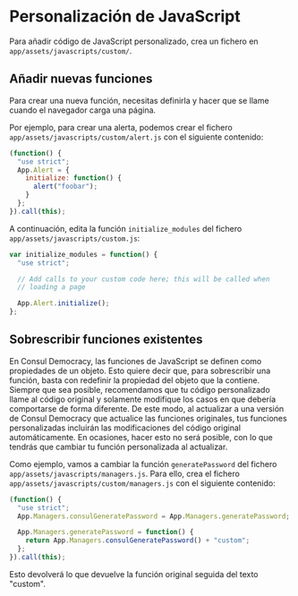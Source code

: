 # Personalización de JavaScript

Para añadir código de JavaScript personalizado, crea un fichero en `app/assets/javascripts/custom/`.

## Añadir nuevas funciones

Para crear una nueva función, necesitas definirla y hacer que se llame cuando el navegador carga una página.

Por ejemplo, para crear una alerta, podemos crear el fichero `app/assets/javascripts/custom/alert.js` con el siguiente contenido:

```js
(function() {
  "use strict";
  App.Alert = {
    initialize: function() {
      alert("foobar");
    }
  };
}).call(this);
```

A continuación, edita la función `initialize_modules` del fichero `app/assets/javascripts/custom.js`:

```js
var initialize_modules = function() {
  "use strict";

  // Add calls to your custom code here; this will be called when
  // loading a page

  App.Alert.initialize();
};
```

## Sobrescribir funciones existentes

En Consul Democracy, las funciones de JavaScript se definen como propiedades de un objeto. Esto quiere decir que, para sobrescribir una función, basta con redefinir la propiedad del objeto que la contiene. Siempre que sea posible, recomendamos que tu código personalizado llame al código original y solamente modifique los casos en que debería comportarse de forma diferente. De este modo, al actualizar a una versión de Consul Democracy que actualice las funciones originales, tus funciones personalizadas incluirán las modificaciones del código original automáticamente. En ocasiones, hacer esto no será posible, con lo que tendrás que cambiar tu función personalizada al actualizar.

Como ejemplo, vamos a cambiar la función `generatePassword` del fichero `app/assets/javascripts/managers.js`. Para ello, crea el fichero `app/assets/javascripts/custom/managers.js` con el siguiente contenido:

```js
(function() {
  "use strict";
  App.Managers.consulGeneratePassword = App.Managers.generatePassword;

  App.Managers.generatePassword = function() {
    return App.Managers.consulGeneratePassword() + "custom";
  };
}).call(this);
```

Esto devolverá lo que devuelve la función original seguida del texto "custom".
